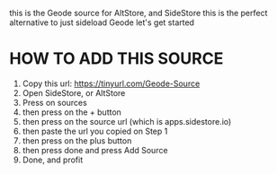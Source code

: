 this is the Geode source for AltStore, and SideStore
this is the perfect alternative to just sideload Geode
let's get started
# HOW TO ADD THIS SOURCE
1. Copy this url: https://tinyurl.com/Geode-Source
2. Open SideStore, or AltStore
3. Press on sources
4. then press on the + button
5. then press on the source url (which is apps.sidestore.io)
6. then paste the url you copied on Step 1
7. then press on the plus button
8. then press done and press Add Source
9. Done, and profit
